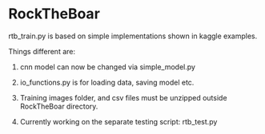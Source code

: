 # RockTheBoar

rtb_train.py is based on simple implementations shown in kaggle examples.

Things different are: 

1. cnn model can now be changed via simple_model.py

2. io_functions.py is for loading data, saving model etc. 

3. Training images folder, and csv files must be unzipped outside RockTheBoar directory.

4. Currently working on the separate testing script: rtb_test.py 
